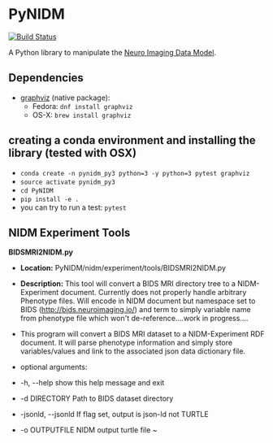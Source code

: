 # PyNIDM

[![Build Status](https://travis-ci.org/incf-nidash/PyNIDM.svg?branch=master)](https://travis-ci.org/incf-nidash/PyNIDM)

A Python library to manipulate the [Neuro Imaging Data Model](http://nidm.nidash.org). 

## Dependencies

* [graphviz](http://graphviz.org) (native package):
   * Fedora: `dnf install graphviz`
   * OS-X: `brew install graphviz`


## creating a conda environment and installing the library (tested with OSX)
  * `conda create -n pynidm_py3 python=3 -y python=3 pytest graphviz`
  * `source activate pynidm_py3`
  * `cd PyNIDM`
  * `pip install -e .`
  *  you can try to run a test: `pytest`

## NIDM Experiment Tools

**BIDSMRI2NIDM.py**
* **Location:** PyNIDM/nidm/experiment/tools/BIDSMRI2NIDM.py 

* **Description:** This tool will convert a BIDS MRI directory tree to a NIDM-Experiment document. Currently does not properly handle arbitrary Phenotype files.  Will encode in NIDM document but namespace set to BIDS (http://bids.neuroimaging.io/) and term to simply variable name from phenotype file which won't de-reference....work in progress....

* This program will convert a BIDS MRI dataset to a NIDM-Experiment RDF
document. It will parse phenotype information and simply store
variables/values and link to the associated json data dictionary file.

* optional arguments:
*   -h, --help         show this help message and exit
*   -d DIRECTORY       Path to BIDS dataset directory
*  -jsonld, --jsonld  If flag set, output is json-ld not TURTLE
*   -o OUTPUTFILE      NIDM output turtle file
~            
